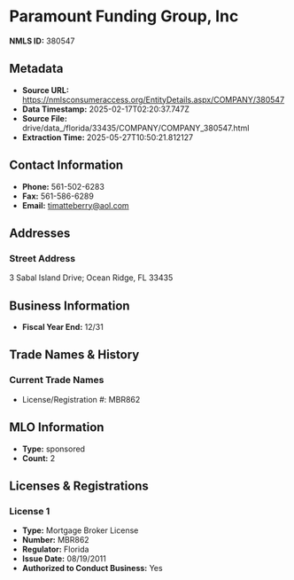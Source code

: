 # Paramount Funding Group, Inc

**NMLS ID:** 380547

## Metadata
- **Source URL:** https://nmlsconsumeraccess.org/EntityDetails.aspx/COMPANY/380547
- **Data Timestamp:** 2025-02-17T02:20:37.747Z
- **Source File:** drive/data_/florida/33435/COMPANY/COMPANY_380547.html
- **Extraction Time:** 2025-05-27T10:50:21.812127

## Contact Information
- **Phone:** 561-502-6283
- **Fax:** 561-586-6289
- **Email:** timatteberry@aol.com

## Addresses
### Street Address
3 Sabal Island Drive; Ocean Ridge, FL 33435

## Business Information
- **Fiscal Year End:** 12/31

## Trade Names & History
### Current Trade Names
- License/Registration #: MBR862

## MLO Information
- **Type:** sponsored
- **Count:** 2

## Licenses & Registrations

### License 1
- **Type:** Mortgage Broker License
- **Number:** MBR862
- **Regulator:** Florida
- **Issue Date:** 08/19/2011
- **Authorized to Conduct Business:** Yes
